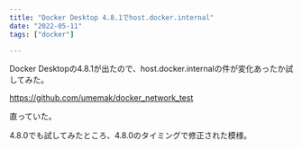 ```yaml
---
title: "Docker Desktop 4.8.1でhost.docker.internal"
date: "2022-05-11"
tags: ["docker"]

---
```


Docker Desktopの4.8.1が出たので、host.docker.internalの件が変化あったか試してみた。

https://github.com/umemak/docker_network_test

直っていた。

4.8.0でも試してみたところ、4.8.0のタイミングで修正された模様。
